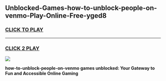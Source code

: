 
## Unblocked-Games-how-to-unblock-people-on-venmo-Play-Online-Free-yged8
<h3>
<a href="https://premium76.site?title=how-to-unblock-people-on-venmo&ref=26A">CLICK TO PLAY</a></h3>
<hr>

<h3>
<a href="https://premium76.site?title=how-to-unblock-people-on-venmo&ref=26A">CLICK 2 PLAY</a>
  
</h3>

<a href="https://premium76.site?title=how-to-unblock-people-on-venmo&ref=26A"><img src="https://clearcache.store/games.png"></a>


**how-to-unblock-people-on-venmo games unblocked: Your Gateway to Fun and Accessible Online Gaming**
